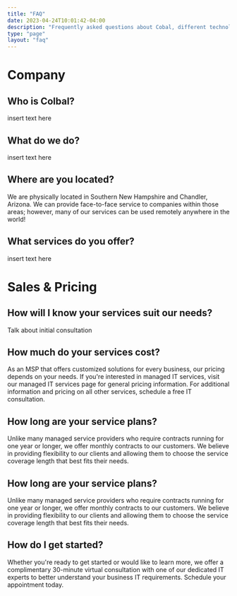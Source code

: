 ```yaml
---
title: "FAQ"
date: 2023-04-24T10:01:42-04:00
description: "Frequently asked questions about Cobal, different technologies for small business and our services"
type: "page"
layout: "faq"
---
```


# Company

## Who is Colbal?
insert text here

## What do we do?
insert text here

## Where are you located?
We are physically located in Southern New Hampshire and Chandler, Arizona. We can provide face-to-face service to companies within those areas; however, many of our services can be used remotely anywhere in the world!  

## What services do you offer?
insert text here



# Sales & Pricing

## How will I know your services suit our needs?
Talk about initial consultation

## How much do your services cost?
As an MSP that offers customized solutions for every business, our pricing depends on your needs. If you're interested in managed IT services, visit our managed IT services page for general pricing information. For additional information and pricing on all other services, schedule a free IT consultation.

## How long are your service plans?
Unlike many managed service providers who require contracts running for one year or longer, we offer monthly contracts to our customers. We believe in providing flexibility to our clients and allowing them to choose the service coverage length that best fits their needs.

## How long are your service plans?
Unlike many managed service providers who require contracts running for one year or longer, we offer monthly contracts to our customers. We believe in providing flexibility to our clients and allowing them to choose the service coverage length that best fits their needs.

## How do I get started?
Whether you're ready to get started or would like to learn more, we offer a complimentary 30-minute virtual consultation with one of our dedicated IT experts to better understand your business IT requirements. Schedule your appointment today.

